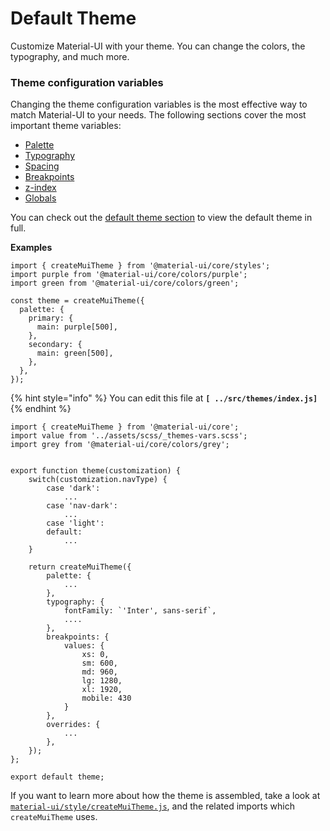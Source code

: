 # Default Theme

Customize Material-UI with your theme. You can change the colors, the typography, and much more.

### Theme configuration variables

Changing the theme configuration variables is the most effective way to match Material-UI to your needs. The following sections cover the most important theme variables:

* [Palette](https://material-ui.com/customization/palette/)
* [Typography](https://material-ui.com/customization/typography/)
* [Spacing](https://material-ui.com/customization/spacing/)
* [Breakpoints](https://material-ui.com/customization/breakpoints/)
* [z-index](https://material-ui.com/customization/z-index/)
* [Globals](https://material-ui.com/customization/globals/)

You can check out the [default theme section](https://material-ui.com/customization/default-theme/) to view the default theme in full.

**Examples**

```text
import { createMuiTheme } from '@material-ui/core/styles';
import purple from '@material-ui/core/colors/purple';
import green from '@material-ui/core/colors/green';

const theme = createMuiTheme({
  palette: {
    primary: {
      main: purple[500],
    },
    secondary: {
      main: green[500],
    },
  },
});
```

{% hint style="info" %}
You can edit this file at **`[ ../src/themes/index.js]`**
{% endhint %}

```text
import { createMuiTheme } from '@material-ui/core';
import value from '../assets/scss/_themes-vars.scss';
import grey from '@material-ui/core/colors/grey';


export function theme(customization) {
    switch(customization.navType) {
        case 'dark':
            ...
        case 'nav-dark':
            ...
        case 'light':
        default:
            ...
    }

    return createMuiTheme({
        palette: {
            ...
        },
        typography: {
            fontFamily: `'Inter', sans-serif`,
            ....
        },
        breakpoints: {
            values: {
                xs: 0,
                sm: 600,
                md: 960,
                lg: 1280,
                xl: 1920,
                mobile: 430
            }
        },
        overrides: {
            ...
        },
    });
};

export default theme;

```

If you want to learn more about how the theme is assembled, take a look at [`material-ui/style/createMuiTheme.js`](https://github.com/mui-org/material-ui/blob/master/packages/material-ui/src/styles/createMuiTheme.js), and the related imports which `createMuiTheme` uses.

